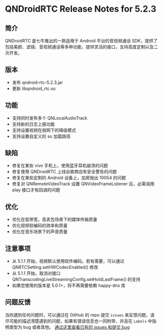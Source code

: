 # QNDroidRTC Release Notes for 5.2.3

## 简介

QNDroidRTC 是七牛推出的一款适用于 Android 平台的音视频通话 SDK，提供了包括美颜、滤镜、音视频通话等多种功能，提供灵活的接口，支持高度定制以及二次开发。

## 版本

- 发布 qndroid-rtc-5.2.3.jar
- 更新 libqndroid_rtc.so

## 功能

- 支持同时发布多个 QNLocalAudioTrack
- 支持新的日志上报功能
- 支持设置视频在弱网下的降级模式
- 支持设置自定义的 so 加载路径

## 缺陷

- 修复在某些 vivo 手机上，使用蓝牙耳机崩溃的问题
- 修复使用 QNDroidRTC 上线谷歌商店有安全警告的问题
- 修复在某些定制的 Android 设备上，加房抛出 10054 的问题
- 修复对 QNRemoteVideoTrack 设置 QNVideoFrameListener 后，必需调用 play 接口才有回调的问题

## 优化

- 优化在低带宽，高丢包场景下的媒体传输质量
- 优化视频软编码的效率和质量
- 优化在音乐场景下的声音质量

## 注意事项
- 从 5.1.1 开始，视频默认使用软件编码。若有需要，可以通过 QNRTCSetting.setHWCodecEnabled() 修改
- 从 5.1.1 开始，取消对接口 QNTranscodingLiveStreamingConfig.setHoldLastFrame() 的支持
- 如果您使用的版本是 5.0.1+，将不再需要依赖 happy-dns 库

## 问题反馈

当你遇到任何问题时，可以通过在 GitHub 的 repo 提交 `issues` 来反馈问题，请尽可能的描述清楚遇到的问题，如果有错误信息也一同附带，并且在 ```Labels``` 中指明类型为 bug 或者其他。 [通过这里查看已有的 issues 和提交 bug](https://github.com/pili-engineering/QNRTC-Android/issues)
